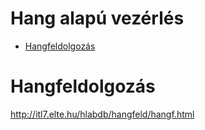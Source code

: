 # Hang alapú vezérlés
* [Hangfeldolgozás](#hangfeldolgozas)


# Hangfeldolgozás <a name="hangfeldolgozas"></a>

http://itl7.elte.hu/hlabdb/hangfeld/hangf.html

